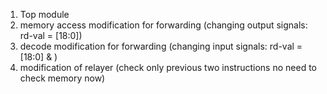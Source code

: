 1) Top module
2) memory access modification for forwarding (changing output signals: rd-val = [18:0])
3) decode modification for forwarding (changing input signals: rd-val = [18:0] & )
4) modification of relayer (check only previous two instructions no need to check memory now) 

